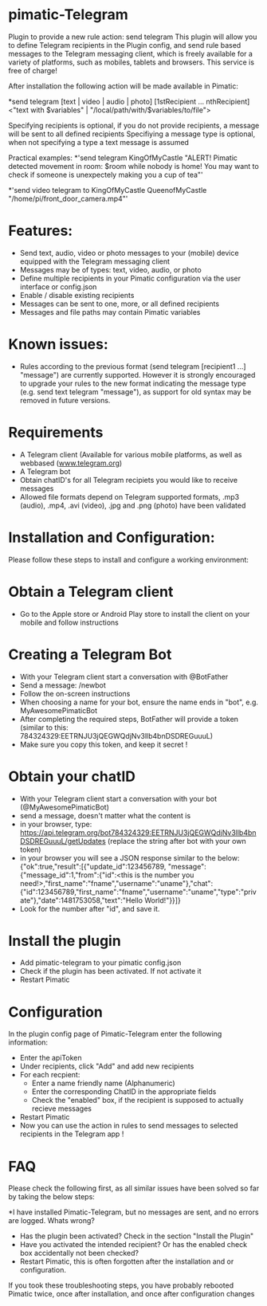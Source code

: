pimatic-Telegram
=======================

Plugin to provide a new rule action: send telegram
This plugin will allow you to define Telegram recipients in the Plugin config, and send rule based messages to the Telegram messaging client, which is freely available for a variety of platforms, such as mobiles, tablets and browsers. This service is free of charge!

After installation the following action will be made available in Pimatic:

*send telegram [text | video | audio | photo] [1stRecipient ... nthRecipient] <"text with $variables"  | "/local/path/with/$variables/to/file">

Specifying recipients is optional, if you do not provide recipients, a message will be sent to all defined recipients
Specifiying a message type is optional, when not specifying a type a text message is assumed


Practical examples:
*'send telegram KingOfMyCastle "ALERT! Pimatic detected movement in room: $room while nobody is home! You may want to check if someone is unexpectely making you a cup of tea"'

*'send video telegram to KingOfMyCastle QueenofMyCastle "/home/pi/front_door_camera.mp4"'

Features:
========================
- Send text, audio, video or photo messages to your (mobile) device equipped with the Telegram messaging client
- Messages may be of types: text, video, audio, or photo 
- Define multiple recipients in your Pimatic configuration via the user interface or config.json
- Enable / disable existing recipients
- Messages can be sent to one, more, or all defined recipients
- Messages and file paths may contain Pimatic variables

Known issues:
========================
- Rules according to the previous format (send telegram [recipient1 ...] "message") are currently supported. However it is strongly encouraged to upgrade your rules to the new format indicating the message type (e.g. send text telegram "message"), as support for old syntax may be removed in future versions.

Requirements
========================
- A Telegram client (Available for various mobile platforms, as well as webbased (www.telegram.org)
- A Telegram bot
- Obtain chatID's for all Telegram recipiets you would like to receive messages
- Allowed file formats depend on Telegram supported formats, .mp3 (audio), .mp4, .avi (video), .jpg and .png (photo) have been validated

Installation and Configuration:
========================
Please follow these steps to install and configure a working environment:

Obtain a Telegram client
=========================
- Go to the Apple store or Android Play store to install the client on your mobile and follow instructions

Creating a Telegram Bot
=========================
- With your Telegram client start a conversation with @BotFather
- Send a message: /newbot
- Follow the on-screen instructions
- When choosing a name for your bot, ensure the name ends in "bot", e.g. MyAwesomePimaticBot
- After completing the required steps, BotFather will provide a token (similar to this: 784324329:EETRNJU3jQEGWQdjNv3llb4bnDSDREGuuuL)
- Make sure you copy this token, and keep it secret !

Obtain your chatID
========================
- With your Telegram client start a conversation with your bot (@MyAwesomePimaticBot)
- send a message, doesn't matter what the content is
- in your browser, type: https://api.telegram.org/bot784324329:EETRNJU3jQEGWQdjNv3llb4bnDSDREGuuuL/getUpdates (replace the string after bot with your own token)
- in your browser you will see a JSON response similar to the below:
{"ok":true,"result":[{"update_id":123456789,
"message":{"message_id":1,"from":{"id":<this is the number you need!>,"first_name":"fname","username":"uname"},"chat":{"id":123456789,"first_name":"fname","username":"uname","type":"private"},"date":1481753058,"text":"Hello World!"}}]}
- Look for the number after "id", and save it.

Install the plugin
=======================
- Add pimatic-telegram to your pimatic config.json
- Check if the plugin has been activated. If not activate it
- Restart Pimatic

Configuration
=======================
In the plugin config page of Pimatic-Telegram enter the following information:
  - Enter the apiToken
  - Under recipients, click "Add" and add new recipients
   - For each recpient:
      - Enter a name friendly name (Alphanumeric)
      - Enter the corresponding ChatID in the appropriate fields
      - Check the "enabled" box, if the recipient is supposed to actually recieve messages
- Restart Pimatic
- Now you can use the action in rules to send messages to selected recipients in the Telegram app !

FAQ
======================
Please check the following first, as all similar issues have been solved so far by taking the below steps:

*I have installed Pimatic-Telegram, but no messages are sent, and no errors are logged. Whats wrong?

- Has the plugin been activated? Check in the section "Install the Plugin"
- Have you activated the intended recipient? Or has the enabled check box accidentally not been checked?
- Restart Pimatic, this is often forgotten after the installation and or configuration. 

If you took these troubleshooting steps, you have probably rebooted Pimatic twice, once after installation, and once after configuration changes